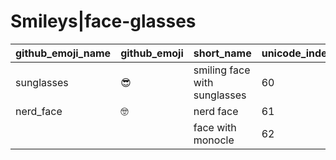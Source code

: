 # Smileys|face-glasses

|github_emoji_name|github_emoji|short_name|unicode_index|
|---|---|---|---|
|sunglasses|:sunglasses:|smiling face with sunglasses|60|
|nerd_face|:nerd_face:|nerd face|61|
|||face with monocle|62|

